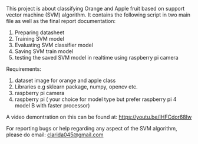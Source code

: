 This project is about classifying Orange and Apple fruit based on support vector machine (SVM) algorithm.
It contains the following script in two main file as well as the final report documentation:
1. Preparing datasheet 
2. Training SVM model 
3. Evaluating SVM classifier model
4. Saving SVM train model
5. testing the saved SVM model in realtime using raspberry pi camera

Requirements:
1. dataset image for orange and apple class
2. Libraries e.g sklearn package, numpy, opencv etc.
3. raspberry pi camera 
4. raspberry pi ( your choice for model type but prefer raspberry pi 4 model B with faster processor)

A video demontration on this can be found at: https://youtu.be/IHFCdor68Iw

For reporting bugs or help regarding any aspect of the SVM algorithm, please do email: clarida045@gmail.com
